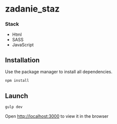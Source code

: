 # zadanie_staz

### Stack
- Html
- SASS
- JavaScript

## Installation

Use the package manager to install all dependencies.

```javascript
npm install
```

## Launch

```javascript
gulp dev
```
Open [http://localhost:3000](http://localhost:3000) to view it in the browser

